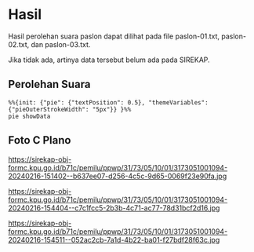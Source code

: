 # Hasil

Hasil perolehan suara paslon dapat dilihat pada file paslon-01.txt, paslon-02.txt, dan paslon-03.txt.

Jika tidak ada, artinya data tersebut belum ada pada SIREKAP.

## Perolehan Suara


```mermaid
%%{init: {"pie": {"textPosition": 0.5}, "themeVariables": {"pieOuterStrokeWidth": "5px"}} }%%
pie showData
```
## Foto C Plano

https://sirekap-obj-formc.kpu.go.id/b71c/pemilu/ppwp/31/73/05/10/01/3173051001094-20240216-151402--b637ee07-d256-4c5c-9d65-0069f23e90fa.jpg

https://sirekap-obj-formc.kpu.go.id/b71c/pemilu/ppwp/31/73/05/10/01/3173051001094-20240216-154404--c7c1fcc5-2b3b-4c71-ac77-78d31bcf2d16.jpg

https://sirekap-obj-formc.kpu.go.id/b71c/pemilu/ppwp/31/73/05/10/01/3173051001094-20240216-154511--052ac2cb-7a1d-4b22-ba01-f27bdf28f63c.jpg
